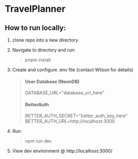 # TravelPlanner

## How to run locally: 
1. clone repo into a new directory
2. Navigate to directory and run: 
   >pnpm install
3. Create and configure .env file (contact Wilson for details)
   >#### User Database (NeonDB)
   >DATABASE_URL="database_url_here"
   >#### BetterAuth
   >BETTER_AUTH_SECRET="better_auth_key_here"
   >BETTER_AUTH_URL=http://localhost:3000

4. Run:
   >npm run dev

5. View dev environment @ http://localhost:3000/
